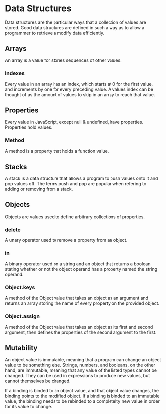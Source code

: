 # Data Structures

Data structures are the particular ways that a collection of values are stored. Good data structures are defined in such a way as to allow a programmer to retrieve a modify data efficiently.

## Arrays

An array is a value for stories sequences of other values.

### Indexes

Every value in an array has an index, which starts at 0 for the first value, and increments by one for every preceding value. A values index can be thought of as the amount of values to skip in an array to reach that value.

## Properties

Every value in JavaScript, except null & undefined, have properties. Properties hold values.

### Method

A method is a property that holds a function value.

## Stacks

A stack is a data structure that allows a program to push values onto it and pop values off. The terms push and pop are popular when refering to adding or removing from a stack.

## Objects

Objects are values used to define arbitrary collections of properties.

### delete

A unary operator used to remove a property from an object.

### in

A binary operator used on a string and an object that returns a boolean stating whether or not the object operand has a property named the string operand.

### Object.keys

A method of the Object value that takes an object as an argument and returns an array storing the name of every property on the provided object.

### Object.assign

A method of the Object value that takes an object as its first and second argument, then defines the properties of the second argument to the first.

## Mutability

An object value is immutable, meaning that a program can change an object value to be something else. Strings, numbers, and booleans, on the other hand, are immutable, meaning that any value of the listed types cannot be changed. They can be used in expressions to produce new values, but cannot themselves be changed.

If a binding is binded to an object value, and that object value changes, the binding points to the modified object. If a binding is binded to an immutable value, the binding needs to be rebinded to a completelty new value in order for its value to change.

